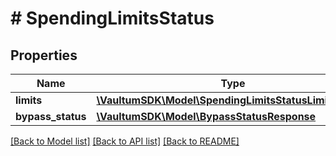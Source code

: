 # # SpendingLimitsStatus

## Properties

Name | Type | Description | Notes
------------ | ------------- | ------------- | -------------
**limits** | [**\VaultumSDK\Model\SpendingLimitsStatusLimitsInner[]**](SpendingLimitsStatusLimitsInner.md) |  |
**bypass_status** | [**\VaultumSDK\Model\BypassStatusResponse**](BypassStatusResponse.md) |  |

[[Back to Model list]](../../README.md#models) [[Back to API list]](../../README.md#endpoints) [[Back to README]](../../README.md)
